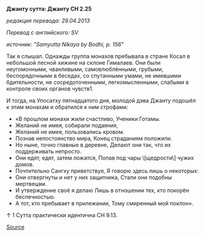 **Джанту сутта: Джанту СН 2\.25**

_редакция перевода: 29\.04\.2013_

_Перевод с английского: SV_

_источник: "Samyutta Nikaya by Bodhi, p\. 156"_

Так я слышал\. Однажды группа монахов пребывала в стране Косал в небольшой лесной хижине на склоне Гималаев\. Они были неугомонными, чванливыми, самовлюблёнными, грубыми, беспорядочными в беседах, со спутанными умами, не имевшими бдительности, не сосредоточенными, легкомысленными, слабыми в контроле своих органов чувств1\.

И тогда, на Упосатху пятнадцатого дня, молодой дэва Джанту подошёл к этим монахам и обратился к ним строфами:

* «В прошлом монахи жили счастливо, Ученики Готамы\.
* Желаний не имея, собирали подаяния,
* Желаний не имея, пользовались кровом\.
* Познав непостоянство мира, Конец страданиям положили\.
* Но ныне, точно главные в деревне, Делают они так, что их поддерживать непросто\.
* Они едят, едят, затем ложатся, Попав под чары \\[щедрости\\] чужих домов\.
* Почтительно Сангху приветствуя, Я говорю здесь лишь о некоторых:
* Они отвергнуты и нет у них защитника, Стали они подобны мертвецам\.
* И утверждение своё я делаю Лишь в отношении тех, кто покорён беспечностью\.
* А тот, кто пребывает в прилежании, Тому смиренный мой поклон»\.

↑ 1 Сутта практически идентична СН 9\.13\.

[Source](https://www\.theravada\.ru/Teaching/Canon/Suttanta/Texts/sn2_25\-jantu\-sutta\-sv\.htm)